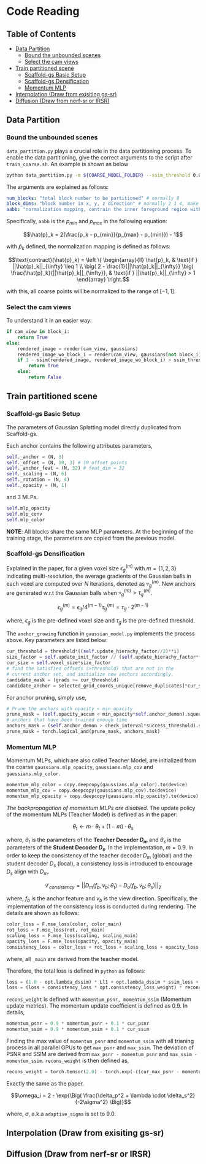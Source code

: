 # Code Reading

## Table of Contents

- [Data Partition](#data-partition)
    - [Bound the unbounded scenes](#bound-the-unbounded-scenes)
    - [Select the cam views](#select-the-cam-views)
- [Train partitioned scene](#train-partitioned-scene)
    - [Scaffold-gs Basic Setup](#scaffold-gs-basic-setup)
    - [Scaffold-gs Densification](#scaffold-gs-densification)
    - [Momentum MLP](#momentum-mlp)
- [Interpolation (Draw from exisiting gs-sr)](#interpolation-draw-from-exisiting-gs-sr)
- [Diffusion (Draw from nerf-sr or IRSR)](#diffusion-draw-from-nerf-sr-or-irsr)


## Data Partition

### Bound the unbounded scenes

`data_partition.py` plays a crucial role in the data partitioning process. To enable the data partitioning, give the correct arguments to the script after `train_coarse.sh`. An example is shown as below
```bash
python data_partition.py -m ${COARSE_MODEL_FOLDER} --ssim_threshold 0.05 --iteration 30000 --num_blocks 4 --block_dims 2 1 2 --scene_aabb -140 -100 0 -10 900 250
```
The arguments are explained as follows:
```yaml
num_blocks: "total block number to be partitioned" # normally 8
block_dims: "block number in x, y, z direction" # normally 2 1 4, make sure the product equals to num_blocks
aabb: "normalization mapping, contrain the inner foreground region with linear space mapping" # [min_x, min_y, min_z, max_x, max_y, max_z]
```
Specifically, `aabb` is the $p_{min}$ and $p_{max}$ in the following equation:
```math
\hat{p}_k = 2(\frac{p_k - p_{min}}{p_{max} - p_{min}}) - 1
```
with $\hat{p}_k$ defined, the normalization mapping is defined as follows:
```math
\text{contract}(\hat{p}_k) =  \left \{ 
    \begin{array}{ll}
        \hat{p}_k, & \text{if } ||\hat{p}_k||_{\infty} \leq 1 \\
        \big( 2 - \frac{1}{||\hat{p}_k||_{\infty}} \big) \frac{\hat{p}_k}{||\hat{p}_k||_{\infty}}, & \text{if } ||\hat{p}_k||_{\infty} > 1
    \end{array}
\right.
```
with this, all coarse points will be normalized to the range of $[-1, 1]$.


### Select the cam views

To understand it in an easier way:
```python
if cam_view in block_i:
    return True
else:
    rendered_image = render(cam_view, gaussians)
    rendered_image_wo_block_i = render(cam_view, gaussians[not block_i])
    if 1 - ssim(rendered_image, rendered_image_wo_block_i) > ssim_threshold:
        return True
    else:
        return False
```

## Train partitioned scene

### Scaffold-gs Basic Setup

The parameters of Gaussian Splatting model directly duplicated from Scaffold-gs. 
<!-- The Basic configuration setups are:
```python
self.update_init_factor = 128
self.update_hirarchy_factor = 4
self.update_depth = 3
``` -->
Each anchor contains the following attributes parameters, 
```python
self._anchor = (N, 3)
self._offset = (N, 10, 3) # 10 offset points
self._anchor_feat = (N, 32) # feat_dim = 32
self._scaling = (N, 6)
self._rotation = (N, 4)
self._opacity = (N, 1)
```
and $3$ MLPs.
```python
self.mlp_opacity
self.mlp_conv
self.mlp_color
```
<!-- and the following gradient parameters for densification:
```python
self.opacity_accum
self.max_radii2D
self.offset_gradient_accum
self.offset_denom
self.anchor_denom
```
 -->
**NOTE**: All blocks share the same MLP parameters. At the beginning of the training stage, the parameters are copied from the previous model.


### Scaffold-gs Densification

Explained in the paper, for a given voxel size $\epsilon_g^{(m)}$ with $m=\{1,2,3\}$ indicating multi-resolution, the average gradients of the Gaussian balls in each voxel are computed over $N$ iterations, denoted as $\triangledown_g^{(m)}$. New anchors are generated w.r.t the Gaussian balls when $\triangledown_g^{(m)} > \tau_g^{(m)}$.
```math
\epsilon_g^{(m)} = \epsilon_g / 4^{(m-1)}
\tau_g^{(m)} = \tau_g \cdot 2^{(m-1)}
```
where, $\epsilon_g$ is the pre-defined voxel size and $\tau_g$ is the pre-defined threshold.

The `anchor_growing` function in `gaussian_model.py` implements the process above. Key parameters are listed below:
```python
cur_threshold = threshold*((self.update_hierachy_factor//2)**i)
size_factor = self.update_init_factor // (self.update_hierachy_factor**i)
cur_size = self.voxel_size*size_factor
# find the satisfied offsets (>threshold) that are not in the 
# current anchor set, and initialize new anchors accordingly.
candidate_mask = (grads >= cur_threshold)
candidate_anchor = selected_grid_coords_unique[remove_duplicates]*cur_size
```

For anchor pruning, simply use,
```python
# Prune the anchors with opacity < min_opacity
prune_mask = (self.opacity_accum < min_opacity*self.anchor_demon).squeeze(dim=1)
# anchors that have been trained enough time
anchors_mask = (self.anchor_demon > check_interval*success_threshold).squeeze(dim=1) # [N, 1]
prune_mask = torch.logical_and(prune_mask, anchors_mask)
```

### Momentum MLP

Momentum MLPs, which are also called Teacher Model, are initialized from the coarse `gaussians.mlp_opacity`, `gaussians.mlp_cov` and `gaussians.mlp_color`.
```python
momentum_mlp_color = copy.deepcopy(gaussians.mlp_color).to(device)
momentum_mlp_cov = copy.deepcopy(gaussians.mlp_cov).to(device)
momentum_mlp_opacity = copy.deepcopy(gaussians.mlp_opacity).to(device)
```
*The backpropagation of momentum MLPs are disabled*. The update policy of the momentum MLPs (Teacher Model) is defined as in the paper:
```math
\theta_t \leftarrow m \cdot \theta_t + (1 - m) \cdot \theta_s
```
where, $\theta_t$ is the parameters of the **Teacher Decoder $D_m$** and $\theta_s$ is the parameters of the **Student Decoder $D_s$**. In the implementation, $m=0.9$.
In order to keep the consistency of the teacher decoder $D_m$ (global) and the student decoder $D_s$ (local), a consistency loss is introduced to encourage $D_s$ align with $D_m$.
```math
\mathcal{L}_{consistency} = || D_m(f_b, v_b; \theta_t) - D_o(f_b, v_b; \theta_s) ||_2
```
where, $f_b$ is the anchor feature and $v_b$ is the view direction.
Specifically, the implementation of the consistency loss is conducted during rendering. The details are shown as follows:
```python
color_loss = F.mse_loss(color, color_main)
rot_loss = F.mse_loss(rot, rot_main)
scaling_loss = F.mse_loss(scaling, scaling_main)
opacity_loss = F.mse_loss(opacity, opacity_main)
consistency_loss = color_loss + rot_loss + scaling_loss + opacity_loss
```
where, all `_main` are derived from the teacher model.


Therefore, the total loss is defined in `python` as follows:
```python
loss = (1.0 - opt.lambda_dssim) * Ll1 + opt.lambda_dssim * ssim_loss + 0.01 * scaling_reg 
loss = (loss + consistency_loss * opt.consistency_loss_weight) * recons_weight
```

`recons_weight` is defined with `momentum_psnr, momentum_ssim` (Momentum update metrics). The momentum update coefficient is defined as $0.9$. In details,
```python
momentum_psnr = 0.9 * momentum_psnr + 0.1 * cur_psnr
momentum_ssim = 0.9 * momentum_ssim + 0.1 * cur_ssim
```

Finding the max value of `momentum_psnr` and `momentum_ssim` with all trianing process in all parallel GPUs to get `max_psnr` and `max_ssim`. The deviation of PSNR and SSIM are derived from `max_psnr - momentum_psnr` and `max_ssim - momentum_ssim`. `recons_weight` is then defined as,
```python
recons_weight = torch.tensor(2.0) - torch.exp(-((cur_max_psnr - momentum_psnr)**2 + (cur_max_ssim * 10 - momentum_ssim * 10)**2) / (2 * opt.adaptive_sigma * opt.adaptive_sigma))
```
Exactly the same as the paper.
```math
\omega_i = 2 - \exp{\Big( \frac{\delta_p^2 + \lambda \cdot \delta_s^2}{-2\sigma^2} \Big)}
```
where, $\sigma$, a.k.a `adaptive_sigma` is set to $9.0$.


## Interpolation (Draw from exisiting gs-sr)

## Diffusion (Draw from nerf-sr or IRSR)
